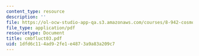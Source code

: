 ```yaml
---
content_type: resource
description: ''
file: https://ol-ocw-studio-app-qa.s3.amazonaws.com/courses/8-942-cosmology-fall-2001/1dfd6c114ad92fe1e4873a9a83a209c7_cmbfluct03.pdf
file_type: application/pdf
resourcetype: Document
title: cmbfluct03.pdf
uid: 1dfd6c11-4ad9-2fe1-e487-3a9a83a209c7
---
```

